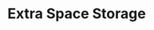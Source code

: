 ---
title: "Extra Space Storage"
url: /chicago-heights/extra-space-storage/
shop: storage rental
---